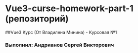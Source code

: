 # Vue3-curse-homework-part-1 (репозиторий)
##Vue3 Курс (От Владилена Минина) - Курсовая №1

### Выполнил: Андрианов Сергей Викторович


